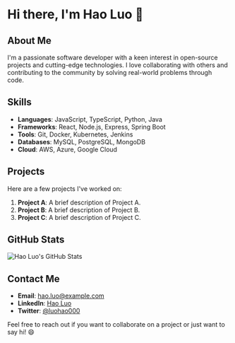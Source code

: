 # Hi there, I'm Hao Luo 👋

<!-- This README was written by Copilot - I haven't made any changes to it. -->

## About Me
I'm a passionate software developer with a keen interest in open-source projects and cutting-edge technologies. I love collaborating with others and contributing to the community by solving real-world problems through code.

## Skills
- **Languages**: JavaScript, TypeScript, Python, Java
- **Frameworks**: React, Node.js, Express, Spring Boot
- **Tools**: Git, Docker, Kubernetes, Jenkins
- **Databases**: MySQL, PostgreSQL, MongoDB
- **Cloud**: AWS, Azure, Google Cloud

## Projects
Here are a few projects I've worked on:
1. **Project A**: A brief description of Project A.
2. **Project B**: A brief description of Project B.
3. **Project C**: A brief description of Project C.

## GitHub Stats
![Hao Luo's GitHub Stats](https://github-readme-stats.vercel.app/api?username=luohao000&show_icons=true&theme=radical)

## Contact Me
- **Email**: hao.luo@example.com
- **LinkedIn**: [Hao Luo](https://www.linkedin.com/in/haoluo)
- **Twitter**: [@luohao000](https://twitter.com/luohao000)

Feel free to reach out if you want to collaborate on a project or just want to say hi! 😄
